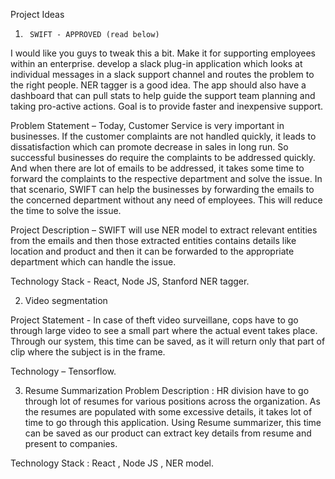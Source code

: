  Project Ideas 

1)	    SWIFT - APPROVED (read below)

I would like you guys to tweak this a bit. Make it for supporting employees within an enterprise. develop a slack plug-in application which looks at individual messages in a slack support channel and routes the problem to the right people. NER tagger is a good idea. The app should also have a dashboard that can pull stats to help guide the support team planning and taking pro-active actions. Goal is to provide faster and inexpensive support. 


Problem Statement – Today, Customer Service is very important in businesses. If the customer complaints are not handled quickly, it leads to dissatisfaction which can promote decrease in sales in long run. So successful businesses do require the complaints to be addressed quickly. And when there are lot of emails to be addressed, it takes some time to forward the complaints to the respective department and solve the issue. In that scenario, SWIFT can help the businesses by forwarding the emails to the concerned department without any need of employees. This will reduce the time to solve the issue.

Project Description – SWIFT will use NER model to extract relevant entities from the emails and then those extracted entities contains details like location and product and then it can be forwarded to the appropriate department which can handle the issue. 

Technology Stack  - React, Node JS, Stanford NER tagger.


2)	Video segmentation

Project Statement -  In case of theft video surveillane, cops have to go through large video to see a small part where the actual event takes place. Through our system, this time can be saved, as it will return only that part of clip where the subject is in the frame.

Technology – Tensorflow.




3)	Resume Summarization 
Problem Description : HR division have to go through lot of resumes for various positions across the organization. As the resumes are populated with some excessive details, it takes lot of time to go through this application. Using Resume summarizer, this time can be saved as our product can extract key details from resume and present to companies.

Technology Stack : React , Node JS , NER model.
 









